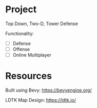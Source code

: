 # Project
Top Down, Two-D, Tower Defense

Functionality:
 - [ ] Defense
 - [ ] Offense
 - [ ] Online Multiplayer

# Resources
Built using Bevy: https://bevyengine.org/

LDTK Map Design: https://ldtk.io/
